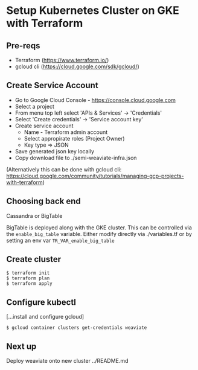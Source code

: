 # Setup Kubernetes Cluster on GKE with Terraform

## Pre-reqs

* Terraform (https://www.terraform.io/)
* gcloud cli (https://cloud.google.com/sdk/gcloud/)


## Create Service Account

* Go to Google Cloud Console - https://console.cloud.google.com
* Select a project
* From menu top left select 'APIs & Services' -> 'Credentials'
* Select 'Create credentials' -> 'Service account key'
* Create service account
	* Name - Terraform admin account
	* Select appropirate roles (Project Owner)
	* Key type => JSON
* Save generated json key locally
* Copy download file to ./semi-weaviate-infra.json

(Alternatively this can be done with gcloud cli: https://cloud.google.com/community/tutorials/managing-gcp-projects-with-terraform)

## Choosing back end

Cassandra or BigTable

BigTable is deployed along with the GKE cluster. This can be controlled via the `enable_big_table` variable. Either modify directly via ./variables.tf or by setting an env var `TR_VAR_enable_big_table`

## Create cluster

```
$ terraform init
$ terraform plan
$ terraform apply
```


## Configure kubectl

[...install and configure gcloud]

```
$ gcloud container clusters get-credentials weaviate
```

## Next up

Deploy weaviate onto new cluster ../README.md

